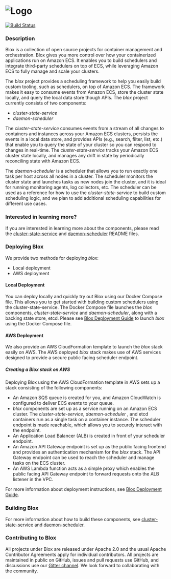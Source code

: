 # ![Logo](blox-logo.png)


[![Build Status](https://travis-ci.org/blox/blox.svg?branch=master)](https://travis-ci.org/blox/blox)

### Description
Blox is a collection of open source projects for container management and orchestration. Blox gives you more control over how your containerized applications run on Amazon ECS. It enables you to build schedulers and integrate third-party schedulers on top of ECS, while leveraging Amazon ECS to fully manage and scale your clusters.

The *blox* project provides a scheduling framework to help you easily build custom tooling, such as schedulers, on top of Amazon ECS. The framework makes it easy to consume events from Amazon ECS, store the cluster state locally, and query the local data store though APIs. The *blox* project currently consists of two components:  

* *cluster-state-service*
* *daemon-scheduler*

The *cluster-state-service* consumes events from a stream of all changes to containers and instances across your Amazon ECS clusters, persists the events in a local data store, and provides APIs (e.g., search, filter, list, etc.) that enable you to query the state of your cluster so you can respond to changes in real-time. The *cluster-state-service* tracks your Amazon ECS cluster state locally, and manages any drift in state by periodically reconciling state with Amazon ECS.

The *daemon-scheduler* is a scheduler that allows you to run exactly one task per host across all nodes in a cluster. The scheduler monitors the cluster state and launches tasks as new nodes join the cluster, and it is ideal for running monitoring agents, log collectors, etc. The scheduler can be used as a reference for how to use the *cluster-state-service* to build custom scheduling logic, and we plan to add additional scheduling capabilities for different use cases.


### Interested in learning more?

If you are interested in learning more about the components, please read the [cluster-state-service](cluster-state-service) and [daemon-scheduler](daemon-scheduler) README files.

### Deploying Blox

We provide two methods for deploying *blox*:  
* Local deployment
* AWS deployment

#### Local Deployment

You can deploy locally and quickly try out Blox using our Docker Compose file. This allows you to get started with building custom schedulers using the cluster-state-service. The Docker Compose file launches the *blox* components, *cluster-state-service* and *daemon-scheduler*, along with a backing state store, etcd. Please see [Blox Deployment Guide](deploy) to launch *blox* using the Docker Compose file.

#### AWS Deployment

We also provide an AWS CloudFormation template to launch the *blox* stack easily on AWS. The AWS deployed *blox* stack makes use of AWS services designed to provide a secure public facing scheduler endpoint.

##### Creating a Blox stack on AWS

Deploying Blox using the AWS CloudFormation template in AWS sets up a stack consisting of the following components:
* An Amazon SQS queue is created for you, and Amazon CloudWatch is configured to deliver ECS events to your queue.
* *blox* components are set up as a service running on an Amazon ECS cluster. The *cluster-state-service*, *daemon-scheduler* , and etcd containers run as a single task on a container instance. The scheduler endpoint is made reachable, which allows you to securely interact with the endpoint.
* An Application Load Balancer (ALB) is created in front of your scheduler endpoint.
* An Amazon API Gateway endpoint is set up as the public facing frontend and provides an authentication mechanism for the *blox* stack. The API Gateway endpoint can be used to reach the scheduler and manage tasks on the ECS cluster.
* An AWS Lambda function acts as a simple proxy which enables the public facing API Gateway endpoint to forward requests onto the ALB listener in the VPC.

For more information about deployment instructions, see [Blox Deployment Guide](deploy).

### Building Blox

For more information about how to build these components, see [cluster-state-service](cluster-state-service) and [daemon-scheduler](daemon-scheduler).

### Contributing to Blox

All projects under Blox are released under Apache 2.0 and the usual Apache Contributor Agreements apply for individual contributors. All projects are maintained in public on GitHub, issues and pull requests use GitHub, and discussions use our [Gitter channel](https://gitter.im/blox). We look forward to collaborating with the community.
